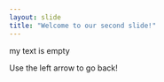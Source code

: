 ```yaml
---
layout: slide
title: "Welcome to our second slide!"
---
```

my text is empty


Use the left arrow to go back!
